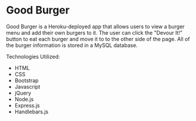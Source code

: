 # Good Burger

Good Burger is a Heroku-deployed app that allows users to view a burger menu and add their own burgers to it.  The user can click the "Devour It!" button to eat each burger and move it to to the other side of the page.  All of the burger information is stored in a MySQL database.

Technologies Utilized:
* HTML
* CSS
* Bootstrap
* Javascript
* jQuery
* Node.js
* Express.js
* Handlebars.js